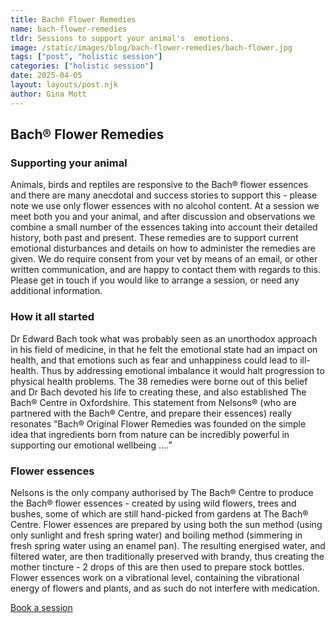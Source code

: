 ```yaml
---
title: Bach® Flower Remedies
name: bach-flower-remedies
tldr: Sessions to support your animal's  emotions.
image: /static/images/blog/bach-flower-remedies/bach-flower.jpg
tags: ["post", "holistic session"]
categories: ["holistic session"]
date: 2025-04-05
layout: layouts/post.njk
author: Gina Mott
---
```


## **Bach® Flower Remedies**

### Supporting your animal

Animals, birds and reptiles are responsive to the Bach® flower essences and there are many anecdotal and success stories to support this - please note we use only flower essences with no alcohol content. At a session we meet both you and your animal, and after discussion and observations we combine a small number of the essences taking into account their detailed history, both past and present. These remedies are to support current emotional disturbances and details on how to administer the remedies are given. We do require consent from your vet by means of an email, or other written communication, and are happy to contact them with regards to this. Please get in touch if you would like to arrange a session, or need any additional information.

### How it all started

Dr Edward Bach took what was probably seen as an unorthodox approach in his field of medicine, in that he felt the emotional state had an impact on health, and that emotions such as fear and unhappiness could lead to ill-health. Thus by addressing emotional imbalance it would halt progression to physical health problems. The 38 remedies were borne out of this belief and Dr Bach devoted his life to creating these, and also established The Bach® Centre in Oxfordshire. This statement from Nelsons® (who are partnered with the Bach® Centre, and prepare their essences) really resonates “Bach® Original Flower Remedies was founded on the simple idea that ingredients born from nature can be incredibly powerful in supporting our emotional wellbeing ….”

### Flower essences

Nelsons is the only company authorised by The Bach® Centre to produce the Bach® flower essences - created by using wild flowers, trees and bushes, some of which are still hand-picked from gardens at The Bach® Centre. Flower essences are prepared by using both the sun method (using only sunlight and fresh spring water) and boiling method (simmering in fresh spring water using an enamel pan). The resulting energised water, and filtered water, are then traditionally preserved with brandy, thus creating the mother tincture - 2 drops of this are then used to prepare stock bottles. Flower essences work on a vibrational level, containing the vibrational energy of flowers and plants, and as such do not interfere with medication.

[Book a session](#)
